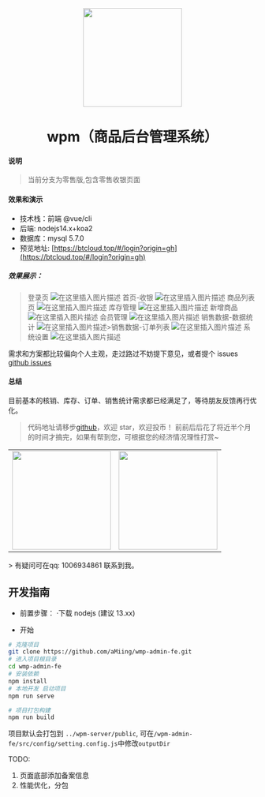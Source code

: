 <div align="center"><img width="200" src="https://gitee.com/amingxiansen/images/raw/master/logos/logo-common.png"/>
<h1> wpm（商品后台管理系统） </h1>
</div>

#### 说明

> 当前分支为零售版,包含零售收银页面

#### 效果和演示

- 技术栈：前端 @vue/cli
- 后端: nodejs14.x+koa2
- 数据库：mysql 5.7.0
- 预览地址: [https://btcloud.top/#/login?origin=gh](https://btcloud.top/#/login?origin=gh)

##### 效果展示：

> 登录页
> ![在这里插入图片描述](https://img-blog.csdnimg.cn/20210606235635159.png?x-oss-process=image/watermark,type_ZmFuZ3poZW5naGVpdGk,shadow_10,text_aHR0cHM6Ly9ibG9nLmNzZG4ubmV0L3FxXzM5MzkzODk5,size_16,color_FFFFFF,t_70)
> 首页-收银
> ![在这里插入图片描述](https://img-blog.csdnimg.cn/20210623144815270.png?x-oss-process=image/watermark,type_ZmFuZ3poZW5naGVpdGk,shadow_10,text_aHR0cHM6Ly9ibG9nLmNzZG4ubmV0L3FxXzM5MzkzODk5,size_16,color_FFFFFF,t_70)
> 商品列表页
> ![在这里插入图片描述](https://img-blog.csdnimg.cn/20210623144957471.png?x-oss-process=image/watermark,type_ZmFuZ3poZW5naGVpdGk,shadow_10,text_aHR0cHM6Ly9ibG9nLmNzZG4ubmV0L3FxXzM5MzkzODk5,size_16,color_FFFFFF,t_70)
> 库存管理
> ![在这里插入图片描述](https://img-blog.csdnimg.cn/20210623145102872.png?x-oss-process=image/watermark,type_ZmFuZ3poZW5naGVpdGk,shadow_10,text_aHR0cHM6Ly9ibG9nLmNzZG4ubmV0L3FxXzM5MzkzODk5,size_16,color_FFFFFF,t_70)
> 新增商品
> ![在这里插入图片描述](https://img-blog.csdnimg.cn/20210623145209207.png?x-oss-process=image/watermark,type_ZmFuZ3poZW5naGVpdGk,shadow_10,text_aHR0cHM6Ly9ibG9nLmNzZG4ubmV0L3FxXzM5MzkzODk5,size_16,color_FFFFFF,t_70)
> 会员管理
> ![在这里插入图片描述](https://img-blog.csdnimg.cn/20210623145256119.png?x-oss-process=image/watermark,type_ZmFuZ3poZW5naGVpdGk,shadow_10,text_aHR0cHM6Ly9ibG9nLmNzZG4ubmV0L3FxXzM5MzkzODk5,size_16,color_FFFFFF,t_70)
> 销售数据-数据统计
> ![在这里插入图片描述](https://img-blog.csdnimg.cn/20210606235418874.png?x-oss-process=image/watermark,type_ZmFuZ3poZW5naGVpdGk,shadow_10,text_aHR0cHM6Ly9ibG9nLmNzZG4ubmV0L3FxXzM5MzkzODk5,size_16,color_FFFFFF,t_70)>销售数据-订单列表
> ![在这里插入图片描述](https://img-blog.csdnimg.cn/20210606235534932.png?x-oss-process=image/watermark,type_ZmFuZ3poZW5naGVpdGk,shadow_10,text_aHR0cHM6Ly9ibG9nLmNzZG4ubmV0L3FxXzM5MzkzODk5,size_16,color_FFFFFF,t_70)
> 系统设置
> ![在这里插入图片描述](https://img-blog.csdnimg.cn/20210623145401936.png?x-oss-process=image/watermark,type_ZmFuZ3poZW5naGVpdGk,shadow_10,text_aHR0cHM6Ly9ibG9nLmNzZG4ubmV0L3FxXzM5MzkzODk5,size_16,color_FFFFFF,t_70)

需求和方案都比较偏向个人主观，走过路过不妨提下意见，或者提个 issues [github issues](https://github.com/aMiing/wpm-server/issues)

#### 总结

目前基本的核销、库存、订单、销售统计需求都已经满足了，等待朋友反馈再行优化。

> 代码地址请移步[github](https://github.com/aMiing/wmp-admin-fe)，欢迎 star，欢迎投币！
> 前前后后花了将近半个月的时间才搞完，如果有帮到您，可根据您的经济情况理性打赏~

<table>
<tr>
<td>
<img width="200px" src="https://gitee.com/amingxiansen/images/raw/master/qr_code/zfb.jpeg">
</td>
<td>
<img width="200px" src="https://gitee.com/amingxiansen/images/raw/master/qr_code/wechat.jpeg">
</td>
</tr>
</table>
> 有疑问可在qq: 1006934861 联系到我。

## 开发指南

- 前置步骤：
  ·下载 nodejs (建议 13.xx)

- 开始

```bash
# 克隆项目
git clone https://github.com/aMiing/wmp-admin-fe.git
# 进入项目根目录
cd wmp-admin-fe
# 安装依赖
npm install
# 本地开发 启动项目
npm run serve

# 项目打包构建
npm run build
```

项目默认会打包到 `../wpm-server/public`,
可在`/wpm-admin-fe/src/config/setting.config.js`中修改`outputDir`

TODO:

1. 页面底部添加备案信息
2. 性能优化，分包

